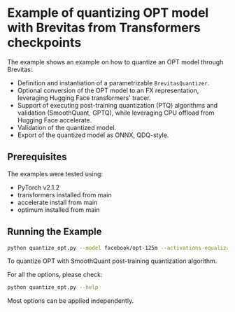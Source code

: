 # Example of quantizing OPT model with Brevitas from Transformers checkpoints

The example shows an example on how to quantize an OPT model through Brevitas:

- Definition and instantiation of a parametrizable `BrevitasQuantizer`.
- Optional conversion of the OPT model to an FX representation, leveraging Hugging Face transformers' tracer.
- Support of executing post-training quantization (PTQ) algorithms and validation (SmoothQuant, GPTQ), while leveraging CPU offload from Hugging Face accelerate.
- Validation of the quantized model.
- Export of the quantized model as ONNX, QDQ-style.

## Prerequisites

The examples were tested using:
 - PyTorch v2.1.2
 - transformers installed from main
 - accelerate install from main
 - optimum installed from main

## Running the Example

```bash
python quantize_opt.py --model facebook/opt-125m --activations-equalization layerwise
```
To quantize OPT with SmoothQuant post-training quantization algorithm.

For all the options, please check:

```bash
python quantize_opt.py --help
```

Most options can be applied independently.
